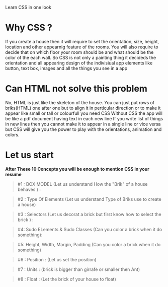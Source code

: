 Learn CSS in one look

# Why CSS ?
If you create a house then it will require to set the orientation, size, height, location and other appearnig feature of the rooms.
You will also require to decide that on which floor your room should be and what should be the color of the each wall.
So CSS is not only a painting thing it decideds the orientation and all appearing design of the indivisiual app elements like button, text box,  images and all the things you see in a app

# Can HTML not solve this problem
No, HTML is just like the skeleton of the house. You can just put rows of briks(HTML) one after one but to align it in perticular direction or to make it appear like small or tall or colourfull you need CSS
Without CSS the app will be like a pdf document having text in each new line
If you write list of things in new lines then you cannot make it to appear in a single line or vice versa but CSS will give you the power to play with the orientations, animation and colors.

# Let us start

**After These 10 Concepts you will  be enough to mention CSS in your resume**


> #1 : BOX MODEL 
(Let us understand How the "Brik" of a house behaves ) : 

> #2 : Type Of Elements 
(Let us understand  Type of Briks use to create a house)

> #3 :
Selectors (Let us decorat a brick but first know how to select the brick ) :

> #4: Sudo ELements & Sudo Classes (Can you color a brick when it do something):

> #5: Height, Width, Margin, Padding (Can you color a brick when it do something)

> #6 : Position : (Let us set the position)

> #7 : Units : (brick is bigger than girrafe or smaller then Ant)

> #8 : Float : (Let the brick of your house to float)


